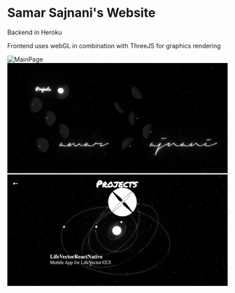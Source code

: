 # Samar Sajnani's Website

Backend in Heroku

Frontend uses webGL in combination with ThreeJS for graphics rendering

![MainPage](website1.png)
![MainPage](website2.png)
![MainPage](website3.png)
